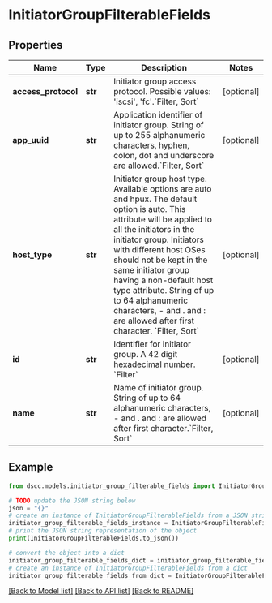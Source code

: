# InitiatorGroupFilterableFields


## Properties

Name | Type | Description | Notes
------------ | ------------- | ------------- | -------------
**access_protocol** | **str** | Initiator group access protocol. Possible values: &#39;iscsi&#39;, &#39;fc&#39;.&#x60;Filter, Sort&#x60; | [optional] 
**app_uuid** | **str** | Application identifier of initiator group. String of up to 255 alphanumeric characters, hyphen, colon, dot and underscore are allowed.&#x60;Filter, Sort&#x60; | [optional] 
**host_type** | **str** | Initiator group host type. Available options are auto and hpux. The default option is auto. This attribute will be applied to all the initiators in the initiator group. Initiators with different host OSes should not be kept in the same initiator group having a non-default host type attribute. String of up to 64 alphanumeric characters, - and . and : are allowed after first character. &#x60;Filter, Sort&#x60; | [optional] 
**id** | **str** | Identifier for initiator group. A 42 digit hexadecimal number. &#x60;Filter&#x60; | [optional] 
**name** | **str** | Name of initiator group. String of up to 64 alphanumeric characters, - and . and : are allowed after first character.&#x60;Filter, Sort&#x60; | [optional] 

## Example

```python
from dscc.models.initiator_group_filterable_fields import InitiatorGroupFilterableFields

# TODO update the JSON string below
json = "{}"
# create an instance of InitiatorGroupFilterableFields from a JSON string
initiator_group_filterable_fields_instance = InitiatorGroupFilterableFields.from_json(json)
# print the JSON string representation of the object
print(InitiatorGroupFilterableFields.to_json())

# convert the object into a dict
initiator_group_filterable_fields_dict = initiator_group_filterable_fields_instance.to_dict()
# create an instance of InitiatorGroupFilterableFields from a dict
initiator_group_filterable_fields_from_dict = InitiatorGroupFilterableFields.from_dict(initiator_group_filterable_fields_dict)
```
[[Back to Model list]](../README.md#documentation-for-models) [[Back to API list]](../README.md#documentation-for-api-endpoints) [[Back to README]](../README.md)



